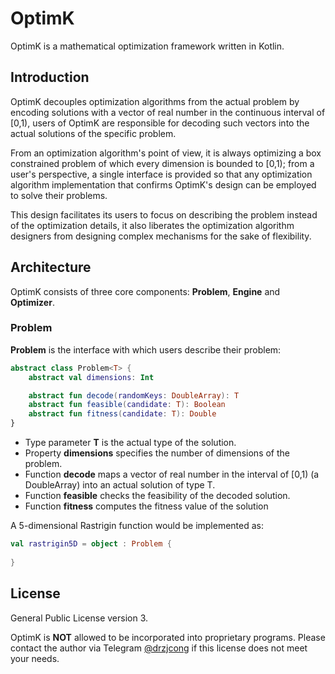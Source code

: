 # OptimK

OptimK is a mathematical optimization framework written in Kotlin.

## Introduction

OptimK decouples optimization algorithms from the actual problem by encoding solutions with a vector of real number in
the continuous interval of [0,1), users of OptimK are responsible for decoding such vectors into the actual solutions of
the specific problem.

From an optimization algorithm's point of view, it is always optimizing a box constrained problem of which every
dimension is bounded to [0,1); from a user's perspective, a single interface is provided so that any optimization
algorithm implementation that confirms OptimK's design can be employed to solve their problems.

This design facilitates its users to focus on describing the problem instead of the optimization details, it also
liberates the optimization algorithm designers from designing complex mechanisms for the sake of flexibility.

## Architecture

OptimK consists of three core components: __Problem__, __Engine__ and __Optimizer__.

### Problem

__Problem__ is the interface with which users describe their problem:

````kotlin
abstract class Problem<T> {
    abstract val dimensions: Int

    abstract fun decode(randomKeys: DoubleArray): T
    abstract fun feasible(candidate: T): Boolean
    abstract fun fitness(candidate: T): Double
}

````

+ Type parameter __T__ is the actual type of the solution.
+ Property __dimensions__ specifies the number of dimensions of the problem.
+ Function __decode__ maps a vector of real number in the interval of [0,1) (a DoubleArray) into an actual solution of
  type T.
+ Function __feasible__ checks the feasibility of the decoded solution.
+ Function __fitness__ computes the fitness value of the solution

A 5-dimensional Rastrigin function would be implemented as:

````kotlin
val rastrigin5D = object : Problem {
    
}

````

## License

General Public License version 3.

OptimK is __NOT__ allowed to be incorporated into proprietary programs. Please contact the author via
Telegram [@drzjcong](https://telegram.me/drzjcong) if this license does not meet your needs.